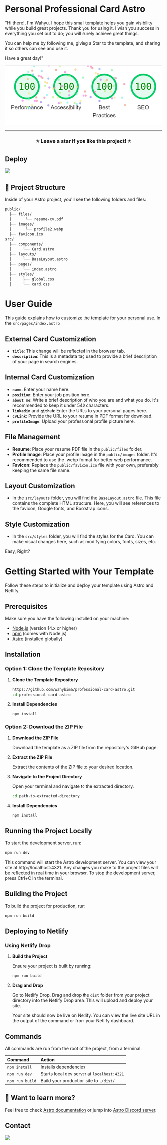 # Personal Professional Card Astro

"Hi there!, I'm Wahyu. I hope this small template helps you gain visibility while you build great projects. Thank you for using it. I wish you success in everything you set out to do; you will surely achieve great things.

You can help me by following me, giving a Star to the template, and sharing it so others can see and use it.

Have a great day!"


![performance web](performance.png)

<hr/>

<h3 align="center">
 ⭐ Leave a star if you like this project! ⭐️
</h3>

## Deploy

[![](https://img.shields.io/badge/Netlify-00C7B7?style=for-the-badge&logo=netlify&logoColor=white)](https://portfolio-liard-nine-12.vercel.app/)

## 🚀 Project Structure

Inside of your Astro project, you'll see the following folders and files:

```text
public/
  ├── files/
  |      └── resume-cv.pdf
  ├── images/
  |      └── profile2.webp
  ├── favicon.ico
src/
  ├── components/
  │     └── Card.astro
  ├── layouts/
  │     └── BaseLayout.astro
  ├── pages/
  │     └── index.astro
  ├── styles/
  │     ├── global.css
  │     └── card.css
```
# User Guide

This guide explains how to customize the template for your personal use. In the `src/pages/index.astro`


## External Card Customization

- **`title`**: This change will be reflected in the browser tab.
- **`description`**: This is a metadata tag used to provide a brief description of your page in search engines.

## Internal Card Customization

- **`name`**: Enter your name here.
- **`position`**: Enter your job position here.
- **`about me`**: Write a brief description of who you are and what you do. It's recommended to keep it under 540 characters.
- **`linkedin`** and **`github`**: Enter the URLs to your personal pages here.
- **`cvLink`**: Provide the URL to your resume in PDF format for download.
- **`profileImage`**: Upload your professional profile picture here.

## File Management

- **Resume**: Place your resume PDF file in the `public/files` folder.
- **Profile Image**: Place your profile image in the `public/images` folder. It's recommended to use the .webp format for better web performance.
- **Favicon**: Replace the `public/favicon.ico` file with your own, preferably keeping the same file name.

## Layout Customization

- In the `src/layouts` folder, you will find the `BaseLayout.astro` file. This file contains the complete HTML structure. Here, you will see references to the favicon, Google fonts, and Bootstrap icons.

## Style Customization

- In the `src/styles` folder, you will find the styles for the Card. You can make visual changes here, such as modifying colors, fonts, sizes, etc.


Easy, Right?


# Getting Started with Your Template

Follow these steps to initialize and deploy your template using Astro and Netlify.

## Prerequisites

Make sure you have the following installed on your machine:
- [Node.js](https://nodejs.org/) (version 14.x or higher)
- [npm](https://www.npmjs.com/) (comes with Node.js)
- [Astro](https://astro.build/) (installed globally)

## Installation

### Option 1: Clone the Template Repository

1. **Clone the Template Repository**

    ```bash
    https://github.com/wahybima/professional-card-astro.git
    cd professional-card-astro
    ```

2. **Install Dependencies**

    ```bash
    npm install
    ```

### Option 2: Download the ZIP File

1. **Download the ZIP File**

    Download the template as a ZIP file from the repository's GitHub page.

2. **Extract the ZIP File**

    Extract the contents of the ZIP file to your desired location.

3. **Navigate to the Project Directory**

    Open your terminal and navigate to the extracted directory.

    ```bash
    cd path-to-extracted-directory
    ```

4. **Install Dependencies**

    ```bash
    npm install
    ```

## Running the Project Locally

To start the development server, run:

```bash
npm run dev
```
This command will start the Astro development server. You can view your site at http://localhost:4321. Any changes you make to the project files will be reflected in real time in your browser. To stop the development server, press Ctrl+C in the terminal.

## Building the Project

To build the project for production, run:

```bash
npm run build
```

## Deploying to Netlify

### Using Netlify Drop

1. **Build the Project**

   Ensure your project is built by running:

   ```bash
   npm run build
   ```

2. **Drag and Drop**

   Go to Netlify Drop. Drag and drop the `dist` folder from your project directory into the Netlify Drop area. This will upload and deploy your site.

   Your site should now be live on Netlify. You can view the live site URL in the output of the command or from your Netlify dashboard.


## Commands

All commands are run from the root of the project, from a terminal:

| Command                   | Action                                           |
| :------------------------ | :----------------------------------------------- |
| `npm install`             | Installs dependencies                            |
| `npm run dev`             | Starts local dev server at `localhost:4321`      |
| `npm run build`           | Build your production site to `./dist/`          |

## 👀 Want to learn more?

Feel free to check [Astro documentation](https://docs.astro.build) or jump into [Astro Discord server](https://astro.build/chat).

## Contact

[![](https://img.shields.io/badge/LinkedIn-0077B5?style=for-the-badge&logo=linkedin&logoColor=white)](https://www.linkedin.com/in/wahyu-bima-a7995733a/)
